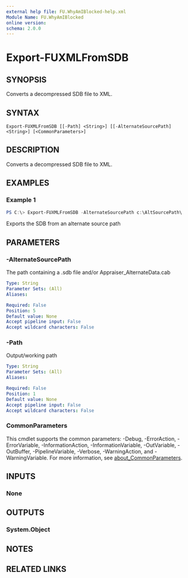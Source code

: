 ```yaml
---
external help file: FU.WhyAmIBlocked-help.xml
Module Name: FU.WhyAmIBlocked
online version:
schema: 2.0.0
---
```


# Export-FUXMLFromSDB

## SYNOPSIS
Converts a decompressed SDB file to XML.

## SYNTAX

```
Export-FUXMLFromSDB [[-Path] <String>] [[-AlternateSourcePath] <String>] [<CommonParameters>]
```

## DESCRIPTION
Converts a decompressed SDB file to XML.

## EXAMPLES

### Example 1
```powershell
PS C:\> Export-FUXMLFromSDB -AlternateSourcePath c:\AltSourcePath\
```

Exports the SDB from an alternate source path

## PARAMETERS

### -AlternateSourcePath
The path containing a .sdb file and/or Appraiser_AlternateData.cab

```yaml
Type: String
Parameter Sets: (All)
Aliases:

Required: False
Position: 5
Default value: None
Accept pipeline input: False
Accept wildcard characters: False
```

### -Path
Output/working path

```yaml
Type: String
Parameter Sets: (All)
Aliases:

Required: False
Position: 1
Default value: None
Accept pipeline input: False
Accept wildcard characters: False
```

### CommonParameters
This cmdlet supports the common parameters: -Debug, -ErrorAction, -ErrorVariable, -InformationAction, -InformationVariable, -OutVariable, -OutBuffer, -PipelineVariable, -Verbose, -WarningAction, and -WarningVariable. For more information, see [about_CommonParameters](http://go.microsoft.com/fwlink/?LinkID=113216).

## INPUTS

### None

## OUTPUTS

### System.Object
## NOTES

## RELATED LINKS
